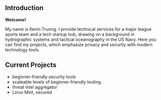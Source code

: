 ## Introduction
**Welcome!** 

My name is Kevin Truong. I provide technical services for a major league sports team and a tech startup hub, drawing on a background in hydrographic systems and tactical oceanography in the US Navy. Here you can find my projects, which emphasize privacy and security with modern technology tools.

## Current Projects

- beginner-friendly security tools
- scaleable levels of beginner-friendly tooling
- threat intel aggregator
- Linux Mint, secured
